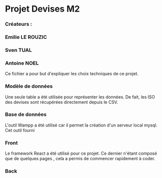 # Projet Devises M2

### Créateurs :
### Emilie LE ROUZIC
### Sven TUAL
### Antoine NOEL

Ce fichier a pour but d'expliquer les choix techniques de ce projet.

### Modèle de données 
Une seule table a été utilisée pour représenter les données. De fait, les ISO des devises sont récupérées directement depuis le CSV.

### Base de données 
L'outil Wampp a été utilisé car il permet la création d'un serveur local mysql. Cet outil fourni

### Front
Le framework React a été utilisé pour ce projet. Ce dernier n'étant composé que de quelques pages , cela a permis de commencer rapidement à coder.

### Back
